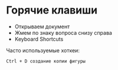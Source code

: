 # Горячие клавиши
* Открываем документ
* Жмем по знаку вопроса снизу справа
* Keyboard Shortcuts

Часто используемые хоткеи:

    Ctrl + D создание копии фигуры